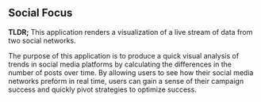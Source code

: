 ## Social Focus

**TLDR;** This application renders a visualization of a live stream of data from two social networks.

The purpose of this application is to produce a quick visual analysis of trends in social media platforms by calculating the differences in the number of posts over time. By allowing users to see how their social media networks preform in real time, users can gain a sense of their campaign success and quickly pivot strategies to optimize success.
